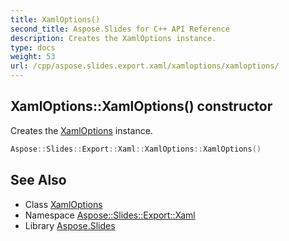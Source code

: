 ```yaml
---
title: XamlOptions()
second_title: Aspose.Slides for C++ API Reference
description: Creates the XamlOptions instance.
type: docs
weight: 53
url: /cpp/aspose.slides.export.xaml/xamloptions/xamloptions/
---
```

## XamlOptions::XamlOptions() constructor


Creates the [XamlOptions](../) instance.

```cpp
Aspose::Slides::Export::Xaml::XamlOptions::XamlOptions()
```

## See Also

* Class [XamlOptions](./)
* Namespace [Aspose::Slides::Export::Xaml](../)
* Library [Aspose.Slides](../../)